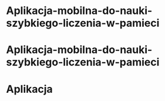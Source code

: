 # Aplikacja-mobilna-do-nauki-szybkiego-liczenia-w-pamieci
# Aplikacja-mobilna-do-nauki-szybkiego-liczenia-w-pamieci
# Aplikacja
